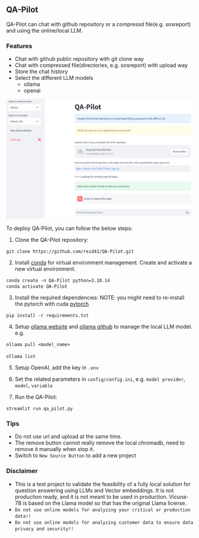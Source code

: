 ## QA-Pilot

QA-Pilot can chat with github repository or a compressd file(e.g. sosreport) and using the online/local LLM. 

### Features

* Chat with github public repository with git clone way
* Chat with compressed file(directories, e.g. sosreport) with upload way
* Store the chat history 
* Select the different LLM models
    * ollama
    * openai

![Image Alt text](/images/qa_pilot.jpg)

To deploy QA-Pilot, you can follow the below steps:

1. Clone the QA-Pilot repository:

```shell
git clone https://github.com/reid41/QA-Pilot.git
```

2. Install [conda](https://www.anaconda.com/download) for virtual environment management. Create and activate a new virtual environment.

```shell
conda create -n QA-Pilot python=3.10.14
conda activate QA-Pilot
```


3. Install the required dependencies:
NOTE: you might need to re-install the pytorch with cuda [pytorch](https://pytorch.org/get-started/locally/)

```shell
pip install -r requirements.txt
```


4. Setup [ollama website](https://ollama.com/) and [ollama github](https://github.com/ollama/ollama) to manage the local LLM model. 
e.g.

```shell
ollama pull <model_name>

ollama list
```

5. Setup OpenAI, add the key in `.env`

6. Set the related parameters in `config/config.ini`, e.g. `model provider`, `model`, `variable`

7. Run the QA-Pilot:

```shell
streamlit run qa_pilot.py
```

### Tips
* Do not use url and upload at the same time.
* The remove button cannot really remove the local chromadb, need to remove it manually when stop it.
* Switch to `New Source Button` to add a new project

### Disclaimer

* This is a test project to validate the feasibility of a fully local solution for question answering using LLMs and Vector embeddings. It is not production ready, and it is not meant to be used in production. Vicuna-7B is based on the Llama model so that has the original Llama license.
* `Do not use online models for analyzing your critical or production data!!`
* `Do not use online models for analyzing customer data to ensure data privacy and security!!`

